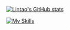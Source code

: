 [![Lintao's GitHub stats](https://github-readme-stats.vercel.app/api?username=LintaoAmons)](https://github.com/LintaoAmons/github-readme-stats)


[![My Skills](https://skillicons.dev/icons?i=java,kotlin,lua,go,html,css,jenkins)](https://skillicons.dev)
